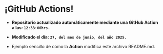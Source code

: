 # ¡GitHub Actions!
* **Repositorio actualizado automáticamente mediante una GitHub Action a las: `12:33:00hrs.`**
* **Modificado el día: `27, del mes de junio, del año 2025.`**

* Ejemplo sencillo de cómo la **Action** modifica este archivo README.md.
